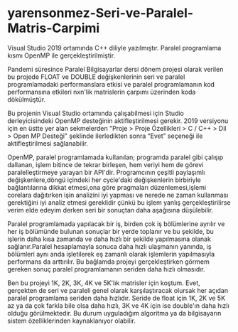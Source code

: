 # yarensonmez-Seri-ve-Paralel-Matris-Carpimi
Visual Studio 2019 ortamında C++ diliyle yazılmıştır. Paralel programlama kısmı OpenMP ile gerçekleştirilmiştir.

Pandemi süresince Paralel Bilgisayarlar dersi dönem projesi olarak verilen bu projede
FLOAT ve DOUBLE değişkenlerinin seri ve paralel programlamadaki performanslara etkisi ve
paralel programlamanın kod performansına etkileri nxn'lik matrislerin çarpımı üzerinden koda dökülmüştür.

Bu projenin Visual Studio ortamında çalışabilmesi için Studio derleyicisindeki OpenMP desteğinin
aktifleştirilmesi gerekir. 2019 versiyonu için en üstte yer alan sekmelerden
"Proje > Proje Özellikleri > C / C++ > Dil > Open MP Desteği"
şeklinde ilerledikten sonra “Evet” seçeneği ile aktifleştirilmesi sağlanabilir.

OpenMP, paralel programlamada kullanılan; programda paralel gibi çalışıp dallanan, işlem bitince de tekrar birleşen, 
hem veriyi hem de görevi paralelleştirmeye yarayan bir API'dir. Programcının çeşitli paylaşımlı değişkenlere,döngü içindeki her cycle'daki 
değişkenlerin birbiriyle bağlantılarına dikkat etmesi,ona göre pragmaları düzenlemesi,işlemi corelara dağıtırken işin analizini iyi yapması
ve nerede ne zaman kullanması gerektiğini iyi analiz etmesi gereklidir çünkü bu işlem yanlış gerçekleştirilirse verim elde edeyim derken seri 
bir sonuçtan daha aşağısına düşülebilir.

Paralel programlamada yapılacak bir iş, birden çok iş bölümlerine ayrılır ve her iş bölümünde bulunan sonuçlar 
bir yerde toplanır ve bu şekilde, bu işlerin daha kısa zamanda ve daha hızlı bir şekilde yapılmasına olanak 
sağlanır.Paralel hesaplamayla sonuca daha hızlı ulaşmanın yanında, iş bölümleri aynı anda işletilerek eş zamanlı 
olarak işlemlerin yapılmasıyla performans da arttırılır. Bu bağlamda projeyi gerçekleştirken görmem gereken sonuç
paralel programlamanın seriden daha hızlı olmasıdır.

Ben bu projeyi 1K, 2K, 3K, 4K ve 5K'lık matrisler için koştum. Evet, gerçekten de seri ve paraleli 
genel olarak karşılaştıracak olursak her açıdan paralel programlama seriden daha hızlıdır.
Seride de float için 1K, 2K ve 5K az ya da çok farkla bile olsa daha hızlı, 3K ve 4K için ise double'ın daha hızlı olduğu görülmektedir.
Bu durum uyguladığım algoritma ya da bilgisayarın sistem özelliklerinden kaynaklanıyor olabilir.
